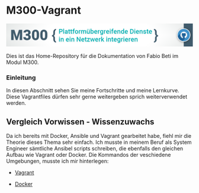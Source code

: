 # M300-Vagrant

![M300-Banner](https://github.com/firedotwater/M300-Services/blob/main/images/Banner_M300_GitHub-Repository.png)

Dies ist das Home-Repository für die Dokumentation von Fabio Beti im Modul M300.

### Einleitung

In diesen Abschnitt sehen Sie meine Fortschritte und meine Lernkurve. Diese Vagrantfiles dürfen sehr gerne weitergeben sprich weiterverwendet werden.


## Vergleich Vorwissen - Wissenzuwachs

Da ich bereits mit Docker, Ansible und Vagrant gearbeitet habe, fiehl mir die Theorie dieses Thema sehr einfach. Ich musste in meinem Beruf als System Engineer sämtliche Ansibel scripts schreiben, die ebenfalls den gleichen Aufbau wie Vagrant oder Docker. Die Kommandos der veschiedene Umgebungen, musste ich mir hinterlegen:
* [Vagrant](https://github.com/firedotwater/M300-Services/tree/main/20-Infrastruktur)

* [Docker](https://github.com/firedotwater/M300-Services/tree/main/30-Container)
